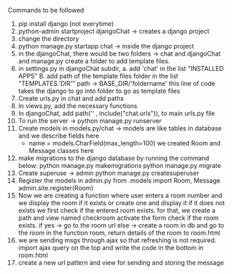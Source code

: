 Commands to be followed

1. pip install django (not everytime)
2. python-admin startproject djangoChat -> creates a django project
3. change the directory
4. python manage.py startapp chat -> inside the django project
5. in the djangoChat, there would be two folders -> chat and djangoChat and manage.py
create a folder to add template files. 
6. in settings.py in djangoChat subdir, 
  a. add 'chat' in the list "INSTALLED APPS"
  B. add path of the template files folder in the list "TEMPLATES.'DIR'"
  path -> BASE_DIR/'foldername'
  this line of code takes the django to go into folder to go as template files
7. Create urls.py in chat and add paths
8. In views.py, add the necessary functions
9. In djangoChat, add path('' , include("chat.urls")), to main urls.py file
10. To run the server -> python manage.py runserver
11. Create models in models.py/chat ->
    models are  like tables in database and we describe fields here
    - name = models.CharField(max_length=100)
    we created Room and Message classes here
12. make migrations to the django database by running the command  below:
  python manage.py makemigrations
  python manage.py migrate
13. Create superuse -> admin
  python manage.py createsuperuser
14. Register the models in admin.py
  from .models import Room, Message
  admin.site.register(Room)
15. Now we are creating a function where user enters a room number and we display the room if it exists or create one and  display it if it does not exists
we first check if the entered room exists.
  for that, we create a path and view named checkroom
  activate the form
  check if the room exists.
    if yes -> go to the room url
    else -> create a room in db and go to the room
  in the function room, return details of the room to room.html
16. we are sending msgs through ajax so that refreshing  is not required. import ajax query on the top and write the code in the bottom in room.html
17. create a new url pattern and view for sending and storing the message



    